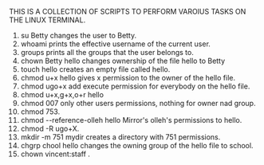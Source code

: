 THIS IS A COLLECTION OF SCRIPTS TO PERFORM VAROIUS TASKS ON THE LINUX TERMINAL.

1. su Betty changes the user to Betty.
2. whoami prints the effective username of the current user.
3. groups prints all the groups that the user belongs to.
4. chown Betty hello changes ownership of the file hello to Betty
5. touch hello creates an empty file called hello.
6. chmod u+x hello gives x permission to the owner of the hello file.
7. chmod ugo+x add execute permission for everybody on the hello file.
8. chmod u+x,g+x,o+r hello
9. chmod 007 only other users permissions, nothing for owner nad group.
10. chmod 753.
11. chmod --reference-olleh hello Mirror's olleh's permissions to hello.
12. chmod -R ugo+X.
13. mkdir -m 751 mydir creates a directory with 751 permissions.
14. chgrp chool hello changes the owning group of the hello file to school.
15. chown vincent:staff . 
